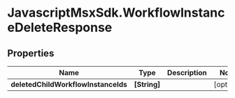 # JavascriptMsxSdk.WorkflowInstanceDeleteResponse

## Properties

Name | Type | Description | Notes
------------ | ------------- | ------------- | -------------
**deletedChildWorkflowInstanceIds** | **[String]** |  | [optional] 


